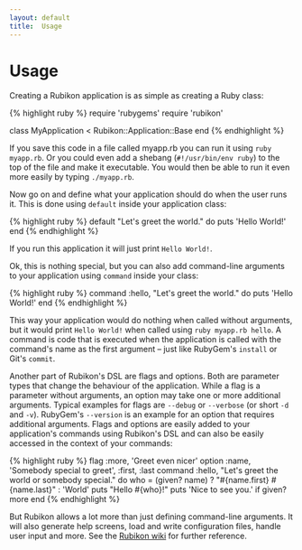 ```yaml
---
layout: default
title:  Usage
---
```

Usage
=====

Creating a Rubikon application is as simple as creating a Ruby class:

{% highlight ruby %}
  require 'rubygems'
  require 'rubikon'

  class MyApplication < Rubikon::Application::Base
  end
{% endhighlight %}

If you save this code in a file called myapp.rb you can run it using
`ruby myapp.rb`. Or you could even add a shebang (`#!/usr/bin/env ruby`) to the
top of the file and make it executable. You would then be able to run it even
more easily by typing `./myapp.rb`.

Now go on and define what your application should do when the user runs it.
This is done using `default` inside your application class:

{% highlight ruby %}
  default "Let's greet the world." do
    puts 'Hello World!'
  end
{% endhighlight %}

If you run this application it will just print `Hello World!`.

Ok, this is nothing special, but you can also add command-line arguments to
your application using `command` inside your class:

{% highlight ruby %}
  command :hello, "Let's greet the world." do
    puts 'Hello World!'
  end
{% endhighlight %}

This way your application would do nothing when called without arguments, but
it would print `Hello World!` when called using `ruby myapp.rb hello`. A
command is code that is executed when the application is called with the
command's name as the first argument – just like RubyGem's `install` or Git's
`commit`.

Another part of Rubikon's DSL are flags and options. Both are parameter types
that change the behaviour of the application. While a flag is a parameter
without arguments, an option may take one or more additional arguments. Typical
examples for flags are `--debug` or `--verbose` (or short `-d` and `-v`).
RubyGem's `--version` is an example for an option that requires additional
arguments. Flags and options are easily added to your application's commands
using Rubikon's DSL and can also be easily accessed in the context of your
commands:

{% highlight ruby %}
  flag :more, 'Greet even nicer'
  option :name, 'Somebody special to greet', :first, :last
  command :hello, "Let's greet the world or somebody special." do
    who = (given? name) ? "#{name.first} #{name.last}" : 'World'
    puts "Hello #{who}!"
    puts 'Nice to see you.' if given? more
  end
{% endhighlight %}

But Rubikon allows a lot more than just defining command-line arguments. It
will also generate help screens, load and write configuration files, handle
user input and more. See the
[Rubikon wiki](http://github.com/koraktor/rubikon/wiki) for further reference.